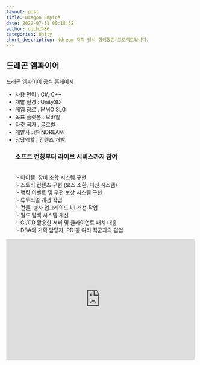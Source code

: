 ```yaml
---
layout: post
title: Dragon Empire
date: 2022-07-31 00:18:32
author: dochi486
categories: Unity
short_description: Ndream 재직 당시 참여했던 프로젝트입니다.
---
```


## 드래곤 엠파이어

[드래곤 엠파이어 공식 홈페이지](https://dragon.ndream.com/ko)
<br>

- 사용 언어 : C#, C++
- 개발 환경 : Unity3D
- 게임 장르 : MMO SLG
- 목표 플랫폼 : 모바일
- 타깃 국가 : 글로벌
- 개발사 : ㈜ NDREAM
- 담당역할 : 컨텐츠 개발
  ### 소프트 런칭부터 라이브 서비스까지 참여
  <br>└ 아이템, 장비 조합 시스템 구현
  <br>└ 스토리 컨텐츠 구현 (보스 소환, 미션 시스템)
  <br>└ 랭킹 이벤트 및 우편 보상 시스템 구현
  <br>└ 튜토리얼 개선 작업
  <br>└ 건물, 병사 업그레이드 UI 개선 작업
  <br>└ 필드 탐색 시스템 개선
  <br>└ CI/CD 활용한 서버 및 클라이언트 패치 대응
  <br>└ DBA와 기획 담당자, PD 등 여러 직군과의 협업

<div class="youtube-container">
<iframe width="500" height="320" src="https://www.youtube.com/embed/KLtGmIDtQA0" title="[Dragon Siege] Siege Edition" frameborder="0" allow="accelerometer; autoplay; clipboard-write; encrypted-media; gyroscope; picture-in-picture; web-share" allowfullscreen></iframe>
<br>
</div>
